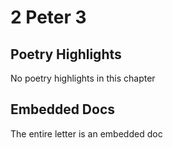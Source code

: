 # 2 Peter 3

## Poetry Highlights

No poetry highlights in this chapter

## Embedded Docs

The entire letter is an embedded doc

